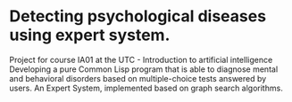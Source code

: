 # Detecting psychological diseases using expert system. 

Project for course IA01 at the UTC - Introduction to artificial intelligence  
Developing a pure Common Lisp program that is able to diagnose mental and behavioral disorders based on multiple-choice tests answered by users.
An Expert System, implemented based on graph search algorithms.


